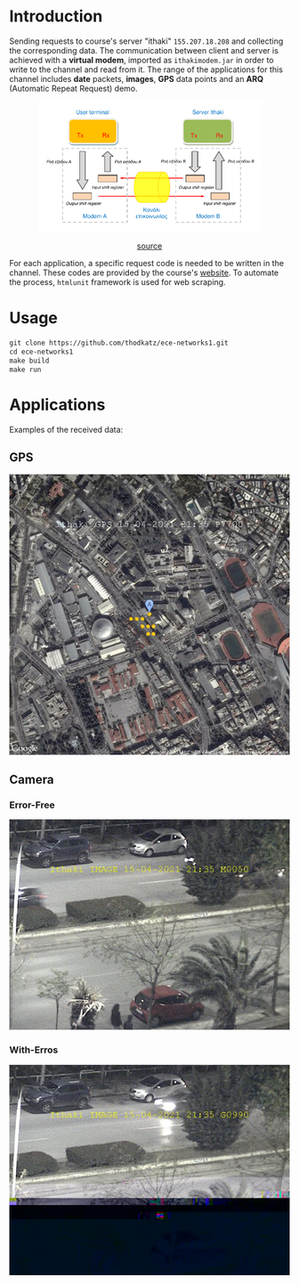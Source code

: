# Introduction

Sending requests to course's server "ithaki" `155.207.18.208` and collecting the corresponding data. The communication between client and server is achieved with a **virtual modem**, imported as `ithakimodem.jar` in order to write to the channel and read from it. The range of the applications for this channel includes **date** packets, **images**, **GPS** data points and an **ARQ** (Automatic Repeat Request) demo.

<div align="center">
   <img src="channel.png" width="400"/> 
   <p class="image-caption"><a href="/report/decription/ergasia1_greek.pdf">source
      </a>
   </p>
</div>

For each application, a specific request code is needed to be written in the channel. These codes are provided by the course's [website](http://ithaki.eng.auth.gr/netlab/). To automate the process, `htmlunit` framework is used for web scraping.

# Usage

```shell
git clone https://github.com/thodkatz/ece-networks1.git
cd ece-networks1
make build
make run
```
# Applications
Examples of the received data:

## GPS
![gps](media/session1/gps.jpg)

## Camera

### Error-Free
![image no error](media/session1/image_error_free_fix.jpg)

### With-Erros
![image yes error](media/session1/image_with_errors_fix.jpg)

